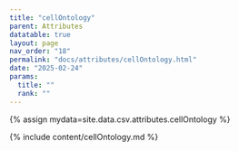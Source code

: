 ```yaml
---
title: "cellOntology"
parent: Attributes
datatable: true
layout: page
nav_order: "18"
permalink: "docs/attributes/cellOntology.html"
date: "2025-02-24"
params:
  title: ""
  rank: ""
---
```

{% assign mydata=site.data.csv.attributes.cellOntology %} 

{% include content/cellOntology.md %}
